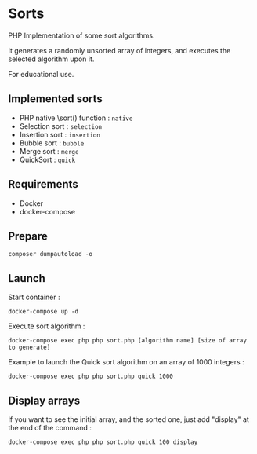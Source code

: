 # Sorts
PHP Implementation of some sort algorithms.

It generates a randomly unsorted array of integers, and executes the selected algorithm upon it.

For educational use.

## Implemented sorts

* PHP native \sort() function : `native`
* Selection sort : `selection`
* Insertion sort : `insertion`
* Bubble sort : `bubble`
* Merge sort : `merge`
* QuickSort : `quick`

## Requirements
* Docker
* docker-compose

## Prepare
`composer dumpautoload -o`

## Launch
Start container :

`docker-compose up -d`

Execute sort algorithm :

`docker-compose exec php php sort.php [algorithm name] [size of array to generate]`

Example to launch the Quick sort algorithm on an array of 1000 integers :

`docker-compose exec php php sort.php quick 1000`

## Display arrays
If you want to see the initial array, and the sorted one, just add "display" at the end of the command :

`docker-compose exec php php sort.php quick 100 display`